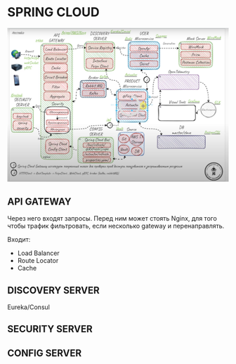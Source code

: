 # SPRING CLOUD

![arch.png](img/architecture.png)



## API GATEWAY

Через него входят запросы. Перед ним может стоять Nginx, для того чтобы трафик
фильтровать, если несколько gateway и перенаправлять.

Входит:

- Load Balancer
- Route Locator
- Cache
 
## DISCOVERY SERVER

Eureka/Consul


## SECURITY SERVER

## CONFIG SERVER